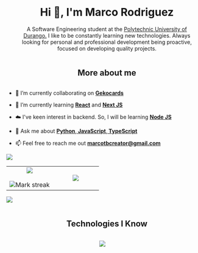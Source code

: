 
<!--h1 without bottom border-->
<div id="user-content-toc">
  <ul align="center">
    <summary><h1 style="display: inline-block">Hi 👋, I'm Marco Rodriguez</h1></summary>
    A Software Engineering student at the <a href="http://www.unipolidgo.edu.mx/" rel="nofollow">Polytechnic University of Durango.</a> I like to be constantly learning new technologies. Always looking for personal and professional development being proactive, focused on developing quality projects.
  </ul>
</div>


<!--- snake
<div align="center">
  <img  src="https://github.com/1999AZZAR/1999AZZAR/blob/main/resources/img/grid-snake.svg"
       alt="snake" /></a>
</div>
-->

<!--h2 without bottom border-->
<div id="user-content-toc">
  <ul align="center">
    <summary><h2 style="display: inline-block">More about me</h2></summary>
  </ul>
</div>

<!--Intro start-->
- 🔭 I’m currently collaborating on **<a href="https://gekocards.com/" rel="nofollow">Gekocards</a>**

- 🌱 I’m currently learning **<a href="https://react.dev/" rel="nofollow">React</a>** and **<a href="https://nextjs.org/" rel="nofollow">Next JS</a>**

- ☁️ I've keen interest in backend. So, I will be learning **<a href="https://nodejs.org/en" rel="nofollow">Node JS</a>**

- 💬 Ask me about **<a href="https://www.python.org/" rel="nofollow">Python</a>**,**<a href="https://developer.mozilla.org/en-US/docs/Web/JavaScript" rel="nofollow"> JavaScript</a>**,**<a href="https://www.typescriptlang.org/" rel="nofollow"> TypeScript</a>**

- 📫 Feel free to reach me out **marcotbcreator@gmail.com**

<!--Intro end-->

<!--horizontal divider(gradiant)-->
<img src="https://user-images.githubusercontent.com/73097560/115834477-dbab4500-a447-11eb-908a-139a6edaec5c.gif">

<!--- stats & Trophy (start) -->
<p align="center">
  <!--- stats (start) -->
<table align="center">
<tr border="none">
<td width="50%" align="center">
  
  <img  align="center"  src="https://github-readme-stats.vercel.app/api?username=MarcoTheBigCreator&theme=dark&show_icons=true&count_private=true" />
  <br></br>
  <img  title="🔥 Get streak stats for your profile at git.io/streak-stats" alt="Mark streak" src="https://github-readme-streak-stats.herokuapp.com/?user=MarcoTheBigCreator&theme=dark&hide_border=false" /> 
</td>

<td width="50%" align="center">

  <img  align="center"  src="https://github-readme-stats.anuraghazra1.vercel.app/api/top-langs/?username=MarcoTheBigCreator&theme=dark&hide_border=false&no-bg=true&no-frame=true&langs_count=10"/>
  
  </td>
</tr>
</table>
<!--- stats (end) -->

</p>        
<!--- stats (end) -->

<!--horizontal divider(gradiant)-->
<img src="https://user-images.githubusercontent.com/73097560/115834477-dbab4500-a447-11eb-908a-139a6edaec5c.gif">

<!--h1 without bottom border-->
<div id="user-content-toc">
  <ul align="center">
    <summary><h2 style="display: inline-block">Technologies I Know</h2></summary>
  </ul>
</div>
<!--tech stack icons-->
<p align="center">
  <img src="https://skillicons.dev/icons?i=html,css,js,ts,py,react,nextjs,angular,tailwind,postman,figma,mysql,git,github&perline=14" />
</p>

